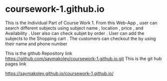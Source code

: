# coursework-1.github.io

This is the Individual Part of Course Work 1.
From this Web-App , user can  search  different  subjects using subject name , location , price , and Availability .  User also can check subjet by order . User can add the subjects to the Shopping cart . The customers can checkout the by using their name and phone number 

This is the github Repository link 
https://github.com/saymakoley/coursework-1.github.io.git
 This is the git hub pages link 
 
 https://saymakoley.github.io/coursework-1.github.io/

